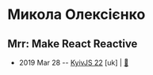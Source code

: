 # Микола Олексієнко

## Mrr: Make React Reactive
- 2019 Mar 28 -- [KyivJS 22](https://www.youtube.com/watch?v=9Mv83tUvbxk) [uk] | [:notebook:](http://bit.ly/2WzMzbH)  
